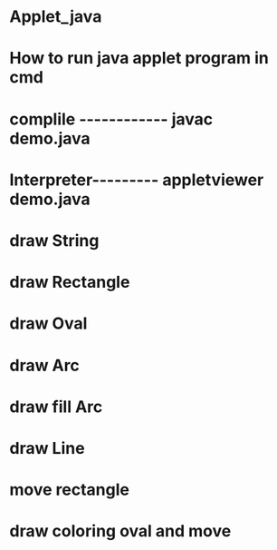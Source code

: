 # Applet_java

# How to run java applet program in cmd
 # complile ------------  javac demo.java
 # Interpreter--------- appletviewer demo.java

 # draw String
 # draw Rectangle
 # draw Oval
 # draw Arc 
 # draw fill Arc
 # draw Line
 # move rectangle
 # draw coloring oval and move
 
